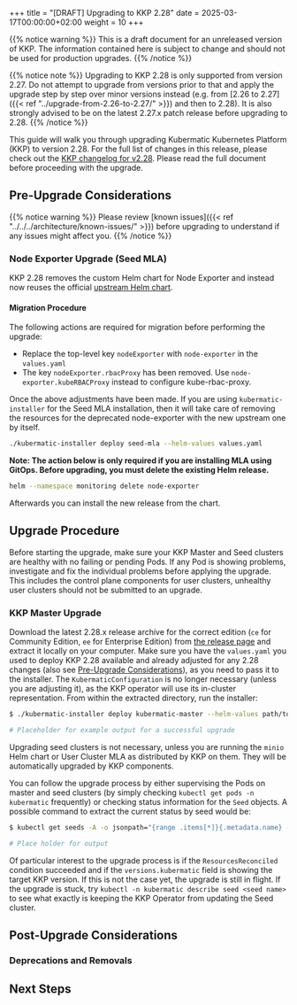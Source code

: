 +++
title = "[DRAFT] Upgrading to KKP 2.28"
date = 2025-03-17T00:00:00+02:00
weight = 10
+++

{{% notice warning %}}
This is a draft document for an unreleased version of KKP. The information contained here is subject to change and should not be used for production upgrades.
{{% /notice %}}

{{% notice note %}}
Upgrading to KKP 2.28 is only supported from version 2.27. Do not attempt to upgrade from versions prior to that and apply the upgrade step by step over minor versions instead (e.g. from [2.26 to 2.27]({{< ref "../upgrade-from-2.26-to-2.27/" >}}) and then to 2.28). It is also strongly advised to be on the latest 2.27.x patch release before upgrading to 2.28.
{{% /notice %}}

This guide will walk you through upgrading Kubermatic Kubernetes Platform (KKP) to version 2.28. For the full list of changes in this release, please check out the [KKP changelog for v2.28](https://github.com/kubermatic/kubermatic/blob/main/docs/changelogs/CHANGELOG-2.28.md). Please read the full document before proceeding with the upgrade.

## Pre-Upgrade Considerations

{{% notice warning %}}
Please review [known issues]({{< ref "../../../architecture/known-issues/" >}}) before upgrading to understand if any issues might affect you.
{{% /notice %}}

### Node Exporter Upgrade (Seed MLA)

KKP 2.28 removes the custom Helm chart for Node Exporter and instead now reuses the official [upstream Helm chart](https://prometheus-community.github.io/helm-charts).

#### Migration Procedure

The following actions are required for migration before performing the upgrade:
- Replace the top-level key `nodeExporter` with `node-exporter` in the `values.yaml`
- The key `nodeExporter.rbacProxy` has been removed.  Use `node-exporter.kubeRBACProxy` instead to configure kube-rbac-proxy.

Once the above adjustments have been made. If you are using `kubermatic-installer` for the Seed MLA installation, then it will take care of removing the resources for the deprecated node-exporter with the new upstream one by itself.

```bash
./kubermatic-installer deploy seed-mla --helm-values values.yaml
```

**Note: The action below is only required if you are installing MLA using GitOps. Before upgrading, you must delete the existing Helm release.**

```bash
helm --namespace monitoring delete node-exporter
```
Afterwards you can install the new release from the chart.


## Upgrade Procedure

Before starting the upgrade, make sure your KKP Master and Seed clusters are healthy with no failing or pending Pods. If any Pod is showing problems, investigate and fix the individual problems before applying the upgrade. This includes the control plane components for user clusters, unhealthy user clusters should not be submitted to an upgrade.

### KKP Master Upgrade

Download the latest 2.28.x release archive for the correct edition (`ce` for Community Edition, `ee` for Enterprise Edition) from [the release page](https://github.com/kubermatic/kubermatic/releases) and extract it locally on your computer. Make sure you have the `values.yaml` you used to deploy KKP 2.28 available and already adjusted for any 2.28 changes (also see [Pre-Upgrade Considerations](#pre-upgrade-considerations)), as you need to pass it to the installer. The `KubermaticConfiguration` is no longer necessary (unless you are adjusting it), as the KKP operator will use its in-cluster representation. From within the extracted directory, run the installer:

```sh
$ ./kubermatic-installer deploy kubermatic-master --helm-values path/to/values.yaml

# Placeholder for example output for a successful upgrade

```

Upgrading seed clusters is not necessary, unless you are running the `minio` Helm chart or User Cluster MLA as distributed by KKP on them. They will be automatically upgraded by KKP components.

You can follow the upgrade process by either supervising the Pods on master and seed clusters (by simply checking `kubectl get pods -n kubermatic` frequently) or checking status information for the `Seed` objects. A possible command to extract the current status by seed would be:

```sh
$ kubectl get seeds -A -o jsonpath="{range .items[*]}{.metadata.name} - {.status}{'\n'}{end}"

# Place holder for output
```

Of particular interest to the upgrade process is if the `ResourcesReconciled` condition succeeded and if the `versions.kubermatic` field is showing the target KKP version. If this is not the case yet, the upgrade is still in flight. If the upgrade is stuck, try `kubectl -n kubermatic describe seed <seed name>` to see what exactly is keeping the KKP Operator from updating the Seed cluster.

## Post-Upgrade Considerations

### Deprecations and Removals

<!--
Mention any deprecations and removals here.
-->

## Next Steps

<!--
Mention next steps here.
-->
